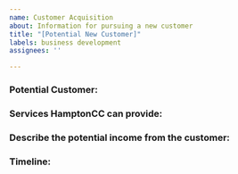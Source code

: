 ```yaml
---
name: Customer Acquisition
about: Information for pursuing a new customer
title: "[Potential New Customer]"
labels: business development
assignees: ''

---
```


### Potential Customer:


### Services HamptonCC can provide:


### Describe the potential income from the customer:


### Timeline:
